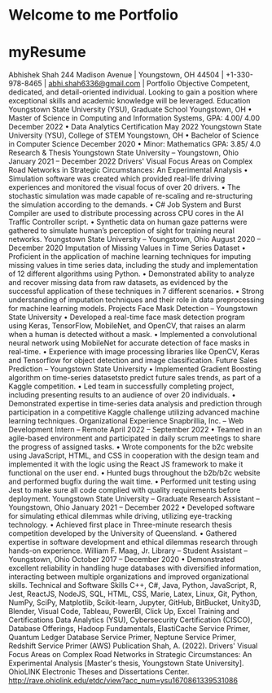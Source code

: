 # Welcome to me Portfolio

# myResume

Abhishek Shah
244 Madison Avenue | Youngstown, OH 44504 | +1-330-978-8465 | abhi.shah6336@gmail.com | Portfolio
Objective
Competent, dedicated, and detail-oriented individual. Looking to gain a position where exceptional skills and academic knowledge will 
be leveraged.
Education
Youngstown State University (YSU), Graduate School Youngstown, OH
• Master of Science in Computing and Information Systems, GPA: 4.00/ 4.00 December 2022
• Data Analytics Certification May 2022
Youngstown State University (YSU), College of STEM Youngstown, OH
• Bachelor of Science in Computer Science December 2020
• Minor: Mathematics GPA: 3.85/ 4.0
Research & Thesis
Youngstown State University – Youngstown, Ohio January 2021 – December 2022
Drivers' Visual Focus Areas on Complex Road Networks in Strategic Circumstances: An Experimental Analysis
• Simulation software was created which provided real-life driving experiences and monitored the visual focus of over 20 drivers. 
• The stochastic simulation was made capable of re-scaling and re-structuring the simulation according to the demands.
• C# Job System and Burst Compiler are used to distribute processing across CPU cores in the AI Traffic Controller script. 
• Synthetic data on human gaze patterns were gathered to simulate human’s perception of sight for training neural networks.
Youngstown State University – Youngstown, Ohio August 2020 – December 2020
Imputation of Missing Values in Time Series Dataset
• Proficient in the application of machine learning techniques for imputing missing values in time series data, including the study 
and implementation of 12 different algorithms using Python.
• Demonstrated ability to analyze and recover missing data from raw datasets, as evidenced by the successful application of these 
techniques in 7 different scenarios.
• Strong understanding of imputation techniques and their role in data preprocessing for machine learning models.
Projects
Face Mask Detection – Youngstown State University
• Developed a real-time face mask detection program using Keras, TensorFlow, MobileNet, and OpenCV, that raises an alarm 
when a human is detected without a mask.
• Implemented a convolutional neural network using MobileNet for accurate detection of face masks in real-time.
• Experience with image processing libraries like OpenCV, Keras and Tensorflow for object detection and image classification.
Future Sales Prediction – Youngstown State University
• Implemented Gradient Boosting algorithm on time-series datasetsto predict future sales trends, as part of a Kaggle competition.
• Led team in successfully completing project, including presenting results to an audience of over 20 individuals.
• Demonstrated expertise in time-series data analysis and prediction through participation in a competitive Kaggle challenge 
utilizing advanced machine learning techniques.
Organizational Experience
Snapbrillia, Inc. – Web Development Intern – Remote April 2022 – September 2022
• Teamed in an agile-based environment and participated in daily scrum meetings to share the progress of assigned tasks.
• Wrote components for the b2c website using JavaScript, HTML, and CSS in cooperation with the design team and implemented 
it with the logic using the React JS framework to make it functional on the user end.
• Hunted bugs throughout the b2b/b2c website and performed bugfix during the wait time.
• Performed unit testing using Jest to make sure all code complied with quality requirements before deployment.
Youngstown State University – Graduate Research Assistant – Youngstown, Ohio January 2021 – December 2022
• Developed software for simulating ethical dilemmas while driving, utilizing eye-tracking technology.
• Achieved first place in Three-minute research thesis competition developed by the University of Queensland.
• Gathered expertise in software development and ethical dilemmas research through hands-on experience.
William F. Maag, Jr. Library – Student Assistant – Youngstown, Ohio October 2017 – December 2020 
• Demonstrated excellent reliability in handling huge databases with diversified information, interacting between multiple 
organizations and improved organizational skills.
Technical and Software Skills
C++, C#, Java, Python, JavaScript, R, Jest, ReactJS, NodeJS, SQL, HTML, CSS, Marie, Latex, Linux, Git, Python, NumPy, SciPy, 
Matplotlib, Scikit-learn, Jupyter, GitHub, BitBucket, Unity3D, Blender, Visual Code, Tableau, PowerBI, Click Up, Excel
Training and Certifications
Data Analytics (YSU), Cybersecurity Certification (CISCO), Database Offerings, Hadoop Fundamentals, ElastiCache Service Primer, 
Quantum Ledger Database Service Primer, Neptune Service Primer, Redshift Service Primer (AWS)
Publication
Shah, A. (2022). Drivers' Visual Focus Areas on Complex Road Networks in Strategic Circumstances: An Experimental Analysis [Master's thesis, Youngstown State 
University]. OhioLINK Electronic Theses and Dissertations Center. http://rave.ohiolink.edu/etdc/view?acc_num=ysu1670861339531086
